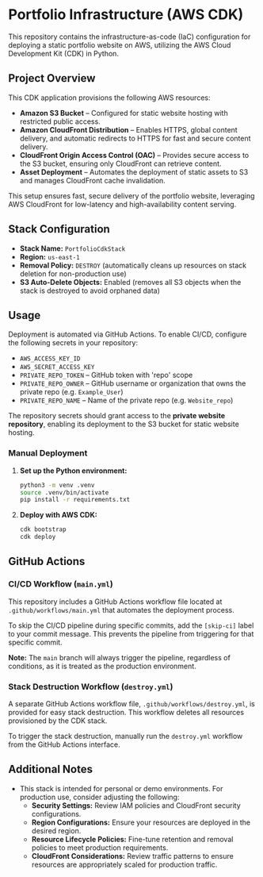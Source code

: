 # Portfolio Infrastructure (AWS CDK)

This repository contains the infrastructure-as-code (IaC) configuration for deploying a static portfolio website on AWS, utilizing the AWS Cloud Development Kit (CDK) in Python.

## Project Overview

This CDK application provisions the following AWS resources:

- **Amazon S3 Bucket** – Configured for static website hosting with restricted public access.
- **Amazon CloudFront Distribution** – Enables HTTPS, global content delivery, and automatic redirects to HTTPS for fast and secure content delivery.
- **CloudFront Origin Access Control (OAC)** – Provides secure access to the S3 bucket, ensuring only CloudFront can retrieve content.
- **Asset Deployment** – Automates the deployment of static assets to S3 and manages CloudFront cache invalidation.

This setup ensures fast, secure delivery of the portfolio website, leveraging AWS CloudFront for low-latency and high-availability content serving.

## Stack Configuration

- **Stack Name:** `PortfolioCdkStack`
- **Region:** `us-east-1`
- **Removal Policy:** `DESTROY` (automatically cleans up resources on stack deletion for non-production use)
- **S3 Auto-Delete Objects:** Enabled (removes all S3 objects when the stack is destroyed to avoid orphaned data)

## Usage

Deployment is automated via GitHub Actions. To enable CI/CD, configure the following secrets in your repository:

- `AWS_ACCESS_KEY_ID`
- `AWS_SECRET_ACCESS_KEY`
- `PRIVATE_REPO_TOKEN` – GitHub token with 'repo' scope
- `PRIVATE_REPO_OWNER` – GitHub username or organization that owns the private repo (e.g. `Example_User`)
- `PRIVATE_REPO_NAME` – Name of the private repo (e.g. `Website_repo`)

The repository secrets should grant access to the **private website repository**, enabling its deployment to the S3 bucket for static website hosting.

### Manual Deployment

1. **Set up the Python environment:**
   ``` bash
   python3 -m venv .venv
   source .venv/bin/activate
   pip install -r requirements.txt
   ```

2. **Deploy with AWS CDK:**
   ``` bash
   cdk bootstrap
   cdk deploy
   ```

## GitHub Actions

### CI/CD Workflow (`main.yml`)

This repository includes a GitHub Actions workflow file located at `.github/workflows/main.yml` that automates the deployment process.

To skip the CI/CD pipeline during specific commits, add the `[skip-ci]` label to your commit message. This prevents the pipeline from triggering for that specific commit.

**Note:** The `main` branch will always trigger the pipeline, regardless of conditions, as it is treated as the production environment.

### Stack Destruction Workflow (`destroy.yml`)

A separate GitHub Actions workflow file, `.github/workflows/destroy.yml`, is provided for easy stack destruction. This workflow deletes all resources provisioned by the CDK stack.

To trigger the stack destruction, manually run the `destroy.yml` workflow from the GitHub Actions interface.

## Additional Notes

- This stack is intended for personal or demo environments. For production use, consider adjusting the following:
  - **Security Settings:** Review IAM policies and CloudFront security configurations.
  - **Region Configurations:** Ensure your resources are deployed in the desired region.
  - **Resource Lifecycle Policies:** Fine-tune retention and removal policies to meet production requirements.
  - **CloudFront Considerations:** Review traffic patterns to ensure resources are appropriately scaled for production traffic.
